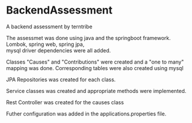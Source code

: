 # BackendAssessment
A backend assessment by terntribe


The assessmet was done using java and the springboot framework. Lombok, spring web, spring jpa,  
mysql driver dependencies were all added. 

Classes "Causes" and "Contributions" were created and a "one to many" mapping was done. Corresponding tables were also created using mysql

JPA Repositories was created for each class.

Service classes was created and appropriate methods were implemented.

Rest Controller was created for the causes class 

Futher configuration was added in the applications.properties file.

